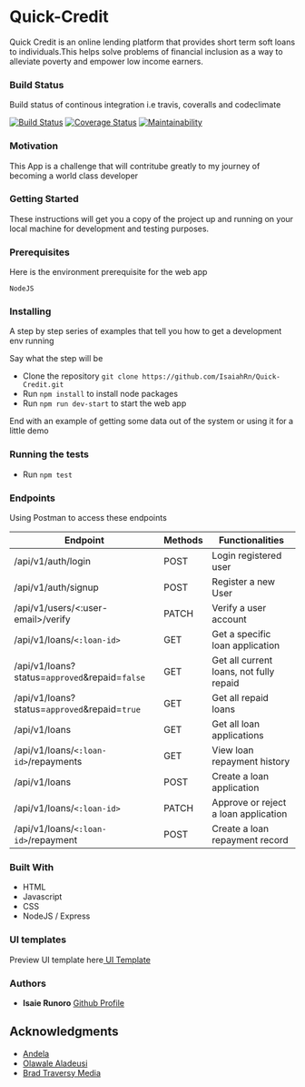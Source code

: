 # Quick-Credit

Quick Credit is an online lending platform that provides short term soft loans to individuals.This
helps solve problems of financial inclusion as a way to alleviate poverty and empower low
income earners.

### Build Status

Build status of continous integration i.e travis, coveralls and codeclimate

[![Build Status](https://travis-ci.org/IsaiahRn/Quick-Credit.svg?branch=develop)](https://travis-ci.org/IsaiahRn/Quick-Credit)
[![Coverage Status](https://coveralls.io/repos/github/IsaiahRn/Quick-Credit/badge.svg?branch=develop)](https://coveralls.io/github/IsaiahRn/Quick-Credit?branch=develop)
[![Maintainability](https://api.codeclimate.com/v1/badges/d6c07e49f18ef60e092c/maintainability)](https://codeclimate.com/github/IsaiahRn/Quick-Credit/maintainability)


### Motivation

This App is a challenge that will contritube greatly to my journey of becoming a world class developer

### Getting Started

These instructions will get you a copy of the project up and running on your local machine for development and testing purposes.

### Prerequisites

Here is the environment prerequisite for the web app

```
NodeJS
```

### Installing

A step by step series of examples that tell you how to get a development env running

Say what the step will be


- Clone the repository `git clone https://github.com/IsaiahRn/Quick-Credit.git`
- Run `npm install` to install node packages
- Run `npm run dev-start` to start the web app 


End with an example of getting some data out of the system or using it for a little demo

### Running the tests

- Run `npm test`

### Endpoints
Using Postman to access these endpoints

| Endpoint                   | Methods   | Functionalities        |
| ---------------------------|-----------|------------------------|
| /api/v1/auth/login         | POST      | Login registered user  |
| /api/v1/auth/signup        | POST      | Register a new User    |
| /api/v1/users/<:user-email>/verify    | PATCH | Verify a user account  |
| /api/v1/loans/`<:loan-id>`     | GET  | Get a specific loan application  |
| /api/v1/loans?status=`approved`&repaid=`false`        | GET      | Get all current loans, not fully repaid   |
| /api/v1/loans?status=`approved`&repaid=`true`        | GET      | Get all repaid loans  |
| /api/v1/loans         | GET      | Get all loan applications  |
| /api/v1/loans/`<:loan-id>`/repayments       | GET      | View loan repayment history    |
| /api/v1/loans       | POST      | Create a loan application    |
| /api/v1/loans/`<:loan-id>`       | PATCH      | Approve or reject a loan application    |
| /api/v1/loans/`<:loan-id>`/repayment       | POST      | Create a loan repayment record    |


### Built With

* HTML
* Javascript
* CSS
* NodeJS / Express

### UI templates

Preview UI template here[ UI Template](https://isaiahrn.github.io/Quick-Credit/UI/index.html)


### Authors

* **Isaie Runoro**
[Github Profile](https://github.com/IsaiahRn)


## Acknowledgments

* [Andela](http://andela.com)
* [Olawale Aladeusi](https://www.codementor.io/olawalealadeusi896/building-simple-api-with-es6-krn8xx3k6)
* [Brad Traversy Media](https://www.youtube.com/channel/UC29ju8bIPH5as8OGnQzwJyA)

